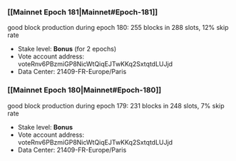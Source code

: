 ### [[Mainnet Epoch 181|Mainnet#Epoch-181]]
good block production during epoch 180: 255 blocks in 288 slots, 12% skip rate
* Stake level: **Bonus** (for 2 epochs)
* Vote account address: voteRnv6PBzmiGP8NicWtQiqEJTwKKq2SxtqtdLUJjd
* Data Center: 21409-FR-Europe/Paris
### [[Mainnet Epoch 180|Mainnet#Epoch-180]]
good block production during epoch 179: 231 blocks in 248 slots, 7% skip rate
* Stake level: **Bonus**
* Vote account address: voteRnv6PBzmiGP8NicWtQiqEJTwKKq2SxtqtdLUJjd
* Data Center: 21409-FR-Europe/Paris